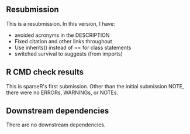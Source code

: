 ## Resubmission
This is a resubmission. In this version, I have:

* avoided acronyms in the DESCRIPTION
* Fixed citation and other links throughout
* Use inherits() instead of == for class statements
* switched survival to suggests (from imports)

## R CMD check results
This is sparseR's first submission.
Other than the initial submission NOTE,
there were no ERRORs, WARNINGs, or NOTEs.

## Downstream dependencies

There are no downstream dependencies.
